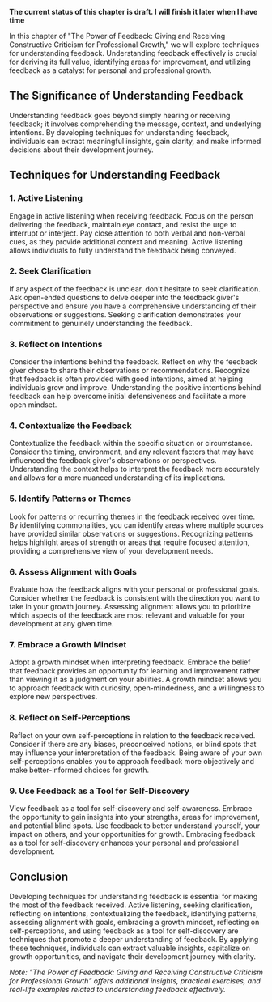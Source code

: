 **The current status of this chapter is draft. I will finish it later when I have time**

In this chapter of "The Power of Feedback: Giving and Receiving Constructive Criticism for Professional Growth," we will explore techniques for understanding feedback. Understanding feedback effectively is crucial for deriving its full value, identifying areas for improvement, and utilizing feedback as a catalyst for personal and professional growth.

The Significance of Understanding Feedback
------------------------------------------

Understanding feedback goes beyond simply hearing or receiving feedback; it involves comprehending the message, context, and underlying intentions. By developing techniques for understanding feedback, individuals can extract meaningful insights, gain clarity, and make informed decisions about their development journey.

Techniques for Understanding Feedback
-------------------------------------

### 1. Active Listening

Engage in active listening when receiving feedback. Focus on the person delivering the feedback, maintain eye contact, and resist the urge to interrupt or interject. Pay close attention to both verbal and non-verbal cues, as they provide additional context and meaning. Active listening allows individuals to fully understand the feedback being conveyed.

### 2. Seek Clarification

If any aspect of the feedback is unclear, don't hesitate to seek clarification. Ask open-ended questions to delve deeper into the feedback giver's perspective and ensure you have a comprehensive understanding of their observations or suggestions. Seeking clarification demonstrates your commitment to genuinely understanding the feedback.

### 3. Reflect on Intentions

Consider the intentions behind the feedback. Reflect on why the feedback giver chose to share their observations or recommendations. Recognize that feedback is often provided with good intentions, aimed at helping individuals grow and improve. Understanding the positive intentions behind feedback can help overcome initial defensiveness and facilitate a more open mindset.

### 4. Contextualize the Feedback

Contextualize the feedback within the specific situation or circumstance. Consider the timing, environment, and any relevant factors that may have influenced the feedback giver's observations or perspectives. Understanding the context helps to interpret the feedback more accurately and allows for a more nuanced understanding of its implications.

### 5. Identify Patterns or Themes

Look for patterns or recurring themes in the feedback received over time. By identifying commonalities, you can identify areas where multiple sources have provided similar observations or suggestions. Recognizing patterns helps highlight areas of strength or areas that require focused attention, providing a comprehensive view of your development needs.

### 6. Assess Alignment with Goals

Evaluate how the feedback aligns with your personal or professional goals. Consider whether the feedback is consistent with the direction you want to take in your growth journey. Assessing alignment allows you to prioritize which aspects of the feedback are most relevant and valuable for your development at any given time.

### 7. Embrace a Growth Mindset

Adopt a growth mindset when interpreting feedback. Embrace the belief that feedback provides an opportunity for learning and improvement rather than viewing it as a judgment on your abilities. A growth mindset allows you to approach feedback with curiosity, open-mindedness, and a willingness to explore new perspectives.

### 8. Reflect on Self-Perceptions

Reflect on your own self-perceptions in relation to the feedback received. Consider if there are any biases, preconceived notions, or blind spots that may influence your interpretation of the feedback. Being aware of your own self-perceptions enables you to approach feedback more objectively and make better-informed choices for growth.

### 9. Use Feedback as a Tool for Self-Discovery

View feedback as a tool for self-discovery and self-awareness. Embrace the opportunity to gain insights into your strengths, areas for improvement, and potential blind spots. Use feedback to better understand yourself, your impact on others, and your opportunities for growth. Embracing feedback as a tool for self-discovery enhances your personal and professional development.

Conclusion
----------

Developing techniques for understanding feedback is essential for making the most of the feedback received. Active listening, seeking clarification, reflecting on intentions, contextualizing the feedback, identifying patterns, assessing alignment with goals, embracing a growth mindset, reflecting on self-perceptions, and using feedback as a tool for self-discovery are techniques that promote a deeper understanding of feedback. By applying these techniques, individuals can extract valuable insights, capitalize on growth opportunities, and navigate their development journey with clarity.

*Note: "The Power of Feedback: Giving and Receiving Constructive Criticism for Professional Growth" offers additional insights, practical exercises, and real-life examples related to understanding feedback effectively.*
